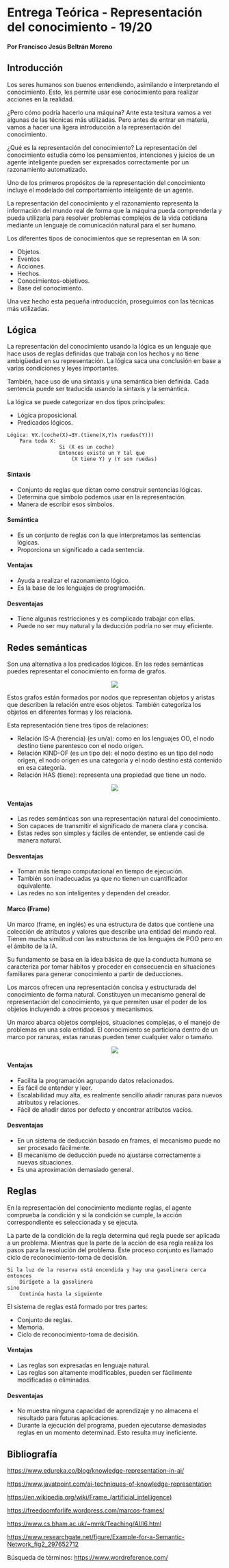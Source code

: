 # Entrega Teórica - Representación del conocimiento - 19/20
#### Por Francisco Jesús Beltrán Moreno

## Introducción
Los seres humanos son buenos entendiendo, asimilando e interpretando el conocimiento. Esto, les permite usar ese conocimiento para realizar acciones en la realidad.

¿Pero cómo podría hacerlo una máquina? Ante esta tesitura vamos a ver algunas de las técnicas más utilizadas. Pero antes de entrar en materia, vamos a hacer una ligera introducción a la representación del conocimiento.

¿Qué es la representación del conocimiento?
La representación del conocimiento estudia cómo los pensamientos, intenciones y juicios de un agente inteligente pueden ser expresados correctamente por un razonamiento automatizado.

Uno de los primeros propósitos de la representación del conocimiento incluye el modelado del comportamiento inteligente de un agente.

La representación del conocimiento y el razonamiento representa la información del mundo real de forma que la máquina pueda comprenderla y pueda utilizarla para resolver problemas complejos de la vida cotidiana mediante un lenguaje de comunicación natural para el ser humano.

Los diferentes tipos de conocimientos que se representan en IA son:
-	Objetos.
-	Eventos
-	Acciones.
-	Hechos.
-	Conocimientos-objetivos.
-	Base del conocimiento.

Una vez hecho esta pequeña introducción, proseguimos con las técnicas más utilizadas.

## Lógica
La representación del conocimiento usando la lógica es un lenguaje que hace usos de reglas definidas que trabaja con los hechos y no tiene ambigüedad en su representación. La lógica saca una conclusión en base a varias condiciones y leyes importantes.

También, hace uso de una sintaxis y una semántica bien definida. Cada sentencia puede ser traducida usando la sintaxis y la semántica.

La lógica se puede categorizar en dos tipos principales:
-	Lógica proposicional.
-	Predicados lógicos.

```Lenguaje Natural: “Todos los coches tienen ruedas”
Lógica: ∀X.(coche(X)→∃Y.(tiene(X,Y)∧ ruedas(Y)))
	Para toda X:
                 Si (X es un coche)
                 Entonces existe un Y tal que
                     (X tiene Y) y (Y son ruedas)
```

#### Sintaxis
- Conjunto de reglas que dictan como construir sentencias lógicas.
- Determina que símbolo podemos usar en la representación.
- Manera de escribir esos símbolos.

#### Semántica
- Es un conjunto de reglas con la que interpretamos las sentencias lógicas.
- Proporciona un significado a cada sentencia.

#### Ventajas
-	Ayuda a realizar el razonamiento lógico.
-	Es la base de los lenguajes de programación.

#### Desventajas
-	Tiene algunas restricciones y es complicado trabajar con ellas.
-	Puede no ser muy natural y la deducción podría no ser muy eficiente.

## Redes semánticas
Son una alternativa a los predicados lógicos. En las redes semánticas puedes representar el conocimiento en forma de grafos.

<p align="center">
  <img src="https://github.com/FranBeltranM/RC1920/blob/master/Evaluacion/Trabajo_Teorico/Images/Imagen%201.png">
</p>

Estos grafos están formados por nodos que representan objetos y aristas que describen la relación entre esos objetos. También categoriza los objetos en diferentes formas y los relaciona.

Esta representación tiene tres tipos de relaciones:
-	Relación IS-A (herencia) (es un/a): como en los lenguajes OO, el nodo destino tiene parentesco con el nodo origen.
-	Relación KIND-OF (es un tipo de): el nodo destino es un tipo del nodo origen, el nodo origen es una categoría y el nodo destino está contenido en esa categoría.
-	Relación HAS (tiene): representa una propiedad que tiene un nodo.

<p align="center">
  <img src="https://github.com/FranBeltranM/RC1920/blob/master/Evaluacion/Trabajo_Teorico/Images/Imagen%202.png">
</p>

#### Ventajas
-	Las redes semánticas son una representación natural del conocimiento.
-	Son capaces de transmitir el significado de manera clara y concisa.
-	Estas redes son simples y fáciles de entender, se entiende casi de manera natural.

#### Desventajas
-	Toman más tiempo computacional en tiempo de ejecución.
-	También son inadecuadas ya que no tienen un cuantificador equivalente.
-	Las redes no son inteligentes y dependen del creador.

#### Marco (Frame)
Un marco (frame, en inglés) es una estructura de datos que contiene una colección de atributos y valores que describe una entidad del mundo real. Tienen mucha similitud con las estructuras de los lenguajes de POO pero en el ámbito de la IA.

Su fundamento se basa en la idea básica de que la conducta humana se caracteriza por tomar hábitos y proceder en consecuencia en situaciones familiares para generar conocimiento a partir de deducciones.

Los marcos ofrecen una representación concisa y estructurada del conocimiento de forma natural. Constituyen un mecanismo general de representación del conocimiento, ya que permiten usar el poder de los objetos incluyendo a otros procesos y mecanismos.

Un marco abarca objetos complejos, situaciones complejas, o el manejo de problemas en una sola entidad. El conocimiento se particiona dentro de un marco por ranuras, estas ranuras pueden tener cualquier valor o tamaño.

<p align="center">
  <img src="https://github.com/FranBeltranM/RC1920/blob/master/Evaluacion/Trabajo_Teorico/Images/Imagen%203.png">
</p>

#### Ventajas
-	Facilita la programación agrupando datos relacionados.
-	Es fácil de entender y leer.
-	Escalabilidad muy alta, es realmente sencillo añadir ranuras para nuevos atributos y relaciones.
-	Fácil de añadir datos por defecto y encontrar atributos vacíos.

#### Desventajas
-	En un sistema de deducción basado en frames, el mecanismo puede no ser procesado fácilmente.
-	El mecanismo de deducción puede no ajustarse correctamente a nuevas situaciones.
-	Es una aproximación demasiado general.

## Reglas
En la representación del conocimiento mediante reglas, el agente comprueba la condición y si la condición se cumple, la acción correspondiente es seleccionada y se ejecuta.

La parte de la condición de la regla determina qué regla puede ser aplicada a un problema. Mientras que la parte de la acción de esa regla realiza los pasos para la resolución del problema. Este proceso conjunto es llamado ciclo de reconocimiento-toma de decisión.

```
Si la luz de la reserva está encendida y hay una gasolinera cerca
entonces
	Dirígete a la gasolinera
sino
	Continúa hasta la siguiente
```

El sistema de reglas está formado por tres partes:
-	Conjunto de reglas.
-	Memoria.
-	Ciclo de reconocimiento-toma de decisión.

#### Ventajas
-	Las reglas son expresadas en lenguaje natural.
-	Las reglas son altamente modificables, pueden ser fácilmente modificadas o eliminadas.

#### Desventajas
-	No muestra ninguna capacidad de aprendizaje y no almacena el resultado para futuras aplicaciones.
-	Durante la ejecución del programa, pueden ejecutarse demasiadas reglas en un momento determinad. Esto resulta muy ineficiente.

## Bibliografía

https://www.edureka.co/blog/knowledge-representation-in-ai/

https://www.javatpoint.com/ai-techniques-of-knowledge-representation

https://en.wikipedia.org/wiki/Frame_(artificial_intelligence)

https://freedoomforlife.wordpress.com/marcos-frames/

https://www.cs.bham.ac.uk/~mmk/Teaching/AI/l6.html

https://www.researchgate.net/figure/Example-for-a-Semantic-Network_fig2_297652712

Búsqueda de términos:
https://www.wordreference.com/
